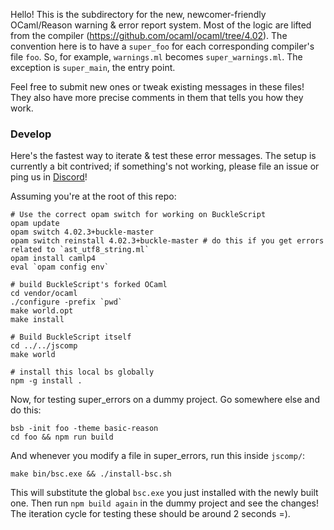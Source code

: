 Hello! This is the subdirectory for the new, newcomer-friendly OCaml/Reason warning & error report system. Most of the logic are lifted from the compiler (https://github.com/ocaml/ocaml/tree/4.02). The convention here is to have a `super_foo` for each corresponding compiler's file `foo`. So, for example, `warnings.ml` becomes `super_warnings.ml`. The exception is `super_main`, the entry point.

Feel free to submit new ones or tweak existing messages in these files! They also have more precise comments in them that tells you how they work.

### Develop

Here's the fastest way to iterate & test these error messages. The setup is currently a bit contrived; if something's not working, please file an issue or ping us in [Discord](discord.gg/reasonml)!

Assuming you're at the root of this repo:

```
# Use the correct opam switch for working on BuckleScript
opam update
opam switch 4.02.3+buckle-master
opam switch reinstall 4.02.3+buckle-master # do this if you get errors related to `ast_utf8_string.ml`
opam install camlp4
eval `opam config env`

# build BuckleScript's forked OCaml
cd vendor/ocaml
./configure -prefix `pwd`
make world.opt
make install

# Build BuckleScript itself
cd ../../jscomp
make world

# install this local bs globally
npm -g install .
```

Now, for testing super_errors on a dummy project. Go somewhere else and do this:

```
bsb -init foo -theme basic-reason
cd foo && npm run build
```

And whenever you modify a file in super_errors, run this inside `jscomp/`:

```
make bin/bsc.exe && ./install-bsc.sh
```

This will substitute the global `bsc.exe` you just installed with the newly built one. Then run `npm build again` in the dummy project and see the changes! The iteration cycle for testing these should be around 2 seconds =).
